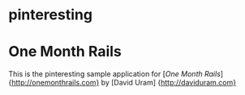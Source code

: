 pinteresting
============
# One Month Rails
This is the pinteresting sample application for
[*One Month Rails*] {http://onemonthrails.com}
by [David Uram] {http://daviduram.com}

